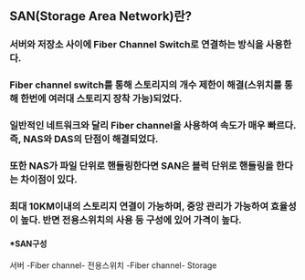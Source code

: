 ## SAN(Storage Area Network)란?
### 서버와 저장소 사이에 Fiber Channel Switch로 연결하는 방식을 사용한다.
### Fiber channel switch를 통해 스토리지의 개수 제한이 해결(스위치를 통해 한번에 여러대 스토리지 장착 가능)되었다.
### 일반적인 네트워크와 달리 Fiber channel을 사용하여 속도가 매우 빠르다. 즉, NAS와 DAS의 단점이 해결되었다.
### 또한 NAS가 파일 단위로 핸들링한다면 SAN은 블럭 단위로 핸들링을 한다는 차이점이 있다.
### 최대 10KM이내의 스토리지 연결이 가능하며, 중앙 관리가 가능하여 효율성이 높다. 반면 전용스위치의 사용 등 구성에 있어 가격이 높다.

#### *SAN구성
서버 -Fiber channel- 전용스위치 -Fiber channel- Storage
